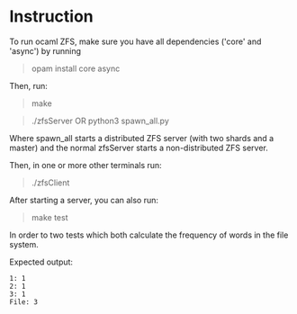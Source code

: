 # Instruction
To run ocaml ZFS, make sure you have all dependencies ('core' and 'async') by running

> opam install core async

Then, run:

> make

> ./zfsServer
OR
> python3 spawn_all.py 

Where spawn_all starts a distributed ZFS server (with two shards and a master) and the normal zfsServer starts a non-distributed ZFS server.

Then, in one or more other terminals run:

> ./zfsClient

After starting a server, you can also run:

> make test

In order to two tests which both calculate the frequency of words in the file system.

Expected output:
```
1: 1
2: 1
3: 1
File: 3
```